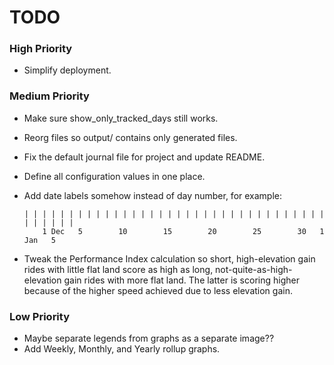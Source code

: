 # TODO

### High Priority
- Simplify deployment.

### Medium Priority
- Make sure show_only_tracked_days still works.
- Reorg files so output/ contains only generated files.
- Fix the default journal file for project and update README.
- Define all configuration values in one place.
- Add date labels somehow instead of day number, for example:

      | | | | | | | | | | | | | | | | | | | | | | | | | | | | | | | | | | | | | | | |
          1 Dec   5        10        15        20        25        30   1 Jan   5
- Tweak the Performance Index calculation so short, high-elevation gain rides with little flat land score
  as high as long, not-quite-as-high-elevation gain rides with more flat land.  The latter is scoring
  higher because of the higher speed achieved due to less elevation gain.

### Low Priority
- Maybe separate legends from graphs as a separate image??
- Add Weekly, Monthly, and Yearly rollup graphs.

